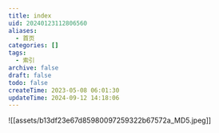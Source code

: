 ```yaml
---
title: index
uid: 20240123112806560
aliases:
  - 首页
categories: []
tags:
  - 索引
archive: false
draft: false
todo: false
createTime: 2023-05-08 06:01:30
updateTime: 2024-09-12 14:18:06
---
```


![[assets/b13df23e67d85980097259322b67572a_MD5.jpeg]]
